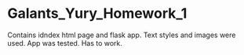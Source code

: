 # Galants_Yury_Homework_1
Contains idndex html page and flask app.
Text styles and images were used. 
App was tested. Has to work.
